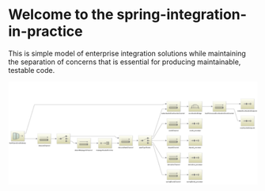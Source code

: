 # Welcome to the spring-integration-in-practice

This is simple model of enterprise integration solutions while maintaining the separation of concerns that is essential for producing maintainable, testable code.

![Architecture](https://github.com/MrNikita/spring-integration-in-practice/blob/master/Architecture-w.png)
